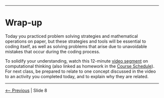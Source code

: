 
---

# Wrap-up

Today you practiced problem solving strategies and mathematical operations on paper,
but these strategies and tools will be essential to coding itself, as well as
solving problems that arise due to unavoidable mistakes that occur during the coding process.

To solidify your understanding, watch this 12-minute
[video segment](https://docs.google.com/presentation/d/106-7jqreOpa_cDKEp-1g5BMoANwMnRBejTjEIE6qxOM/preview?rm=minimal&slide=2)
on computational thinking
(also linked as homework in the [Course Schedule](/Schedule.md)). For next class, be prepared to
relate to one concept discussed in the video to an activity you completed today, and
to explain why they are related.

---

[<-- Previous](./slide07-acronymchallenge.md) | Slide 8

